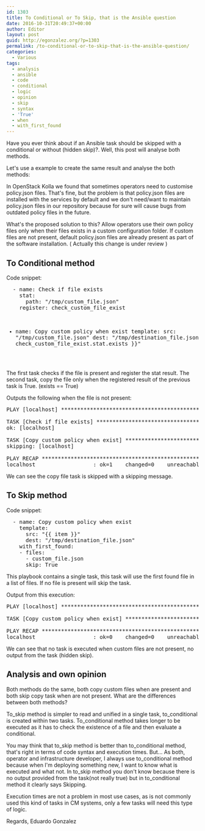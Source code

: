 ```yaml
---
id: 1303
title: To Conditional or To Skip, that is the Ansible question
date: 2016-10-31T20:49:37+00:00
author: Editor
layout: post
guid: http://egonzalez.org/?p=1303
permalink: /to-conditional-or-to-skip-that-is-the-ansible-question/
categories:
  - Various
tags:
  - analysis
  - ansible
  - code
  - conditional
  - logic
  - opinion
  - skip
  - syntax
  - 'True'
  - when
  - with_first_found
---
```

Have you ever think about if an Ansible task should be skipped with a conditional or without (hidden skip)?.
Well, this post will analyse both methods.

Let's use a example to create the same result and analyse the both methods:

In OpenStack Kolla we found that sometimes operators need to customise policy.json files. That's fine, but the problem is that policy.json files are installed with the services by default and we don't need/want to maintain policy.json files in our repository because for sure will cause bugs from outdated policy files in the future.

What's the proposed solution to this? Allow operators use their own policy files only when their files exists in a custom configuration folder. If custom files are not present, default policy.json files are already present as part of the software installation. ( Actually this change is under review )
<h2>To Conditional method</h2>
Code snippet:
<pre>  - name: Check if file exists
    stat:
      path: "/tmp/custom_file.json"
    register: check_custom_file_exist

  - name: Copy custom policy when exist
    template:
      src: "/tmp/custom_file.json"
      dest: "/tmp/destination_file.json"
    when: "{{ check_custom_file_exist.stat.exists }}"
</pre>
The first task checks if the file is present and register the stat result.
The second task, copy the file only when the registered result of the previous task is True. (exists == True)

Outputs the following when the file is not present:
<pre>PLAY [localhost] ***************************************************************

TASK [Check if file exists] ****************************************************
ok: [localhost]

TASK [Copy custom policy when exist] *******************************************
skipping: [localhost]

PLAY RECAP *********************************************************************
localhost                  : ok=1    changed=0    unreachable=0    failed=0  
</pre>
We can see the copy file task is skipped with a skipping message.
<h2>To Skip method</h2>
Code snippet:
<pre>  - name: Copy custom policy when exist
    template:
      src: "{{ item }}"
      dest: "/tmp/destination_file.json"
    with_first_found:
    - files:
      - custom_file.json
      skip: True
</pre>
This playbook contains a single task, this task will use the first found file in a list of files. If no file is present will skip the task.

Output from this execution:
<pre>PLAY [localhost] ***************************************************************

TASK [Copy custom policy when exist] *******************************************

PLAY RECAP *********************************************************************
localhost                  : ok=0    changed=0    unreachable=0    failed=0 
</pre>
We can see that no task is executed when custom files are not present, no output from the task (hidden skip).
<h2>Analysis and own opinion</h2>
Both methods do the same, both copy custom files when are present and both skip copy task when are not present.
What are the differences between both methods?

To_skip method is simpler to read and unified in a single task, to_conditional is created within two tasks.
To_conditional method takes longer to be executed as it has to check the existence of a file and then evaluate a conditional.

You may think that to_skip method is better than to_conditional method, that's right in terms of code syntax and execution times. But...
As both, operator and infrastructure developer, I always use to_conditional method because when I'm deploying something new, I want to know what is executed and what not. In to_skip method you don't know because there is no output provided from the task(not really true) but in to_conditional method it clearly says Skipping.

Execution times are not a problem in most use cases, as is not commonly used this kind of tasks in CM systems, only a few tasks will need this type of logic.

Regards, Eduardo Gonzalez